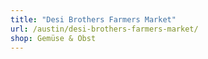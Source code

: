 ```yaml
---
title: "Desi Brothers Farmers Market"
url: /austin/desi-brothers-farmers-market/
shop: Gemüse & Obst
---
```

